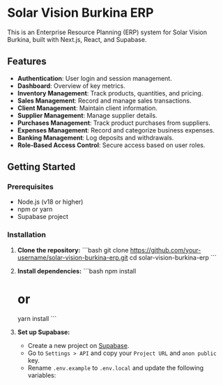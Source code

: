 # Solar Vision Burkina ERP

This is an Enterprise Resource Planning (ERP) system for Solar Vision Burkina, built with Next.js, React, and Supabase.

## Features

-   **Authentication**: User login and session management.
-   **Dashboard**: Overview of key metrics.
-   **Inventory Management**: Track products, quantities, and pricing.
-   **Sales Management**: Record and manage sales transactions.
-   **Client Management**: Maintain client information.
-   **Supplier Management**: Manage supplier details.
-   **Purchases Management**: Track product purchases from suppliers.
-   **Expenses Management**: Record and categorize business expenses.
-   **Banking Management**: Log deposits and withdrawals.
-   **Role-Based Access Control**: Secure access based on user roles.

## Getting Started

### Prerequisites

-   Node.js (v18 or higher)
-   npm or yarn
-   Supabase project

### Installation

1.  **Clone the repository:**
    \`\`\`bash
    git clone https://github.com/your-username/solar-vision-burkina-erp.git
    cd solar-vision-burkina-erp
    \`\`\`

2.  **Install dependencies:**
    \`\`\`bash
    npm install
    # or
    yarn install
    \`\`\`

3.  **Set up Supabase:**
    -   Create a new project on [Supabase](https://supabase.com/).
    -   Go to `Settings > API` and copy your `Project URL` and `anon public` key.
    -   Rename `.env.example` to `.env.local` and update the following variables:
